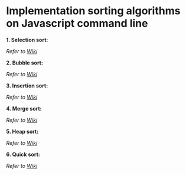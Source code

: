 # Implementation sorting algorithms on Javascript command line
**1. Selection sort:**

  _Refer to [Wiki](https://en.wikipedia.org/wiki/Selection_sort)_
  
**2. Bubble sort:**

  _Refer to [Wiki](https://en.wikipedia.org/wiki/Bubble_sort)_
  
**3. Insertion sort:**

  _Refer to [Wiki](https://en.wikipedia.org/wiki/Insertion_sort)_
  
**4. Merge sort:**

  _Refer to [Wiki](https://en.wikipedia.org/wiki/Merge_sort)_
  
**5. Heap sort:**

  _Refer to [Wiki](https://en.wikipedia.org/wiki/Heapsort)_
  
**6. Quick sort:**

  _Refer to [Wiki](https://en.wikipedia.org/wiki/Quicksort)_
  
